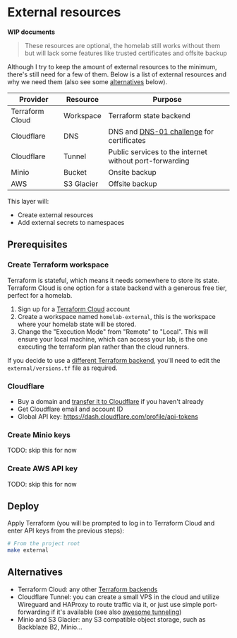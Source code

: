 # External resources

**WIP documents**

> These resources are optional, the homelab still works without them but will lack some features like trusted certificates and offsite backup

Although I try to keep the amount of external resources to the minimum, there's still need for a few of them.
Below is a list of external resources and why we need them (also see some [alternatives](#alternatives) below).

| Provider        | Resource   | Purpose                                                                                                     |
| --------        | --------   | -------                                                                                                     |
| Terraform Cloud | Workspace  | Terraform state backend                                                                                     |
| Cloudflare      | DNS        | DNS and [DNS-01 challenge](https://letsencrypt.org/docs/challenge-types/#dns-01-challenge) for certificates |
| Cloudflare      | Tunnel     | Public services to the internet without port-forwarding                                                     |
| Minio           | Bucket     | Onsite backup                                                                                               |
| AWS             | S3 Glacier | Offsite backup                                                                                              |

This layer will:

- Create external resources
- Add external secrets to namespaces

## Prerequisites

### Create Terraform workspace

Terraform is stateful, which means it needs somewhere to store its state. Terraform Cloud is one option for a state backend with a generous free tier, perfect for a homelab.

1. Sign up for a [Terraform Cloud](https://cloud.hashicorp.com/products/terraform) account
2. Create a workspace named `homelab-external`, this is the workspace where your homelab state will be stored.
3. Change the "Execution Mode" from "Remote" to "Local". This will ensure your local machine, which can access your lab, is the one executing the terraform plan rather than the cloud runners.

If you decide to use a [different Terraform backend](https://www.terraform.io/language/settings/backends#available-backends), you'll need to edit the `external/versions.tf` file as required.

### Cloudflare

- Buy a domain and [transfer it to Cloudflare](https://developers.cloudflare.com/registrar/get-started/transfer-domain-to-cloudflare) if you haven't already
- Get Cloudflare email and account ID
- Global API key: <https://dash.cloudflare.com/profile/api-tokens>

<!-- TODO switch to API token instead of API key? -->
<!-- Terraform API token summary: -->

<!-- ``` -->
<!-- This API token will affect the below accounts and zones, along with their respective permissions -->

<!-- └── Khue Doan - Argo Tunnel:Edit, Account Settings:Read -->
<!--     └── karpfen.dev - Zone:Read, DNS:Edit -->

<!-- Client IP Address Filtering -->

<!-- └── Is in - 117.xxx.xxx.xxx, 2402:xxx:xxx:xxx:xxx:xxx:xxx:xxx -->
<!-- ``` -->

### Create Minio keys

TODO: skip this for now

### Create AWS API key

TODO: skip this for now

## Deploy

Apply Terraform (you will be prompted to log in to Terraform Cloud and enter API keys from the previous steps):

```sh
# From the project root
make external
```

## Alternatives

- Terraform Cloud: any other [Terraform backends](https://www.terraform.io/language/settings/backends)
- Cloudflare Tunnel: you can create a small VPS in the cloud and utilize Wireguard and HAProxy to route traffic via it, or just use simple port-forwarding if it's available (see also [awesome tunneling](https://github.com/anderspitman/awesome-tunneling))
- Minio and S3 Glacier: any S3 compatible object storage, such as Backblaze B2, Minio...
